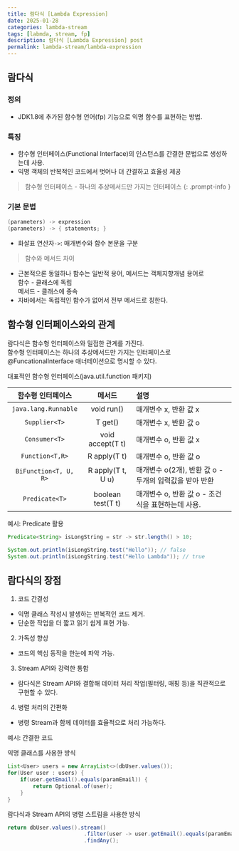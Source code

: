 ```yaml
---
title: 람다식 [Lambda Expression]
date: 2025-01-28
categories: lambda-stream
tags: [labmda, stream, fp]
description: 람다식 [Lambda Expression] post
permalink: lambda-stream/lambda-expression
---
```


## 람다식
### 정의
* JDK1.8에 추가된 함수형 언어(fp) 기능으로 익명 함수를 표현하는 방법.

### 특징
* 함수형 인터페이스(Functional Interface)의 인스턴스를 간결한 문법으로 생성하는데 사용.
* 익명 객체의 반복적인 코드에서 벗어나 더 간결하고 효율성 제공

> 함수형 인터페이스 - 하나의 추상메서드만 가지는 인터페이스
{: .prompt-info }

###  기본 문법
``` java
(parameters) -> expression
(parameters) -> { statements; }
```
* 화살표 연산자`->`: 매개변수와 함수 본문을 구분

> 함수와 메서드 차이
* 근본적으론 동일하나 함수는 일반적 용어, 메서드는 객체지향개념 용어로  
함수 - 클래스에 독립  
메서드 - 클래스에 종속
* 자바에서는 독립적인 함수가 없어서 전부 메서드로 칭한다.

## 함수형 인터페이스와의 관계

람다식은 함수형 인터페이스와 밀접한 관계를 가진다.  
함수형 인터페이스는 하나의 추상메서드만 가지는 인터페이스로  
@FuncationalInterface 애너테이션으로 명시할 수 있다.

대표적인 함수형 인터페이스(java.util.function 패키지)

| 함수형 인터페이스         | 메서드                  | 설명    |
| :---:                 | :---:                 | :---  |
| `java.lang.Runnable`  | void run()            | 매개변수 x, 반환 값 x |
| `Supplier<T>`         | T get()               | 매개변수 x, 반환 값 o |
| `Consumer<T>`         | void accept(T t)      | 매개변수 o, 반환 값 x |
| `Function<T,R>`       | R apply(T t)          | 매개변수 o, 반환 값 o |
| `BiFunction<T, U, R>` | R apply(T t, U u)     | 매개변수 o(2개), 반환 값 o - 두개의 입력값을 받아 반환|
| `Predicate<T>`        | boolean test(T t)     | 매개변수 o, 반환 값 o - 조건식을 표현하는데 사용.|

예시: Predicate 활용
``` java
Predicate<String> isLongString = str -> str.length() > 10;

System.out.println(isLongString.test("Hello")); // false
System.out.println(isLongString.test("Hello Lambda")); // true
```

## 람다식의 장점
1. 코드 간결성
* 익명 클래스 작성시 발생하는 반복적인 코드 제거.
* 단순한 작업을 더 짧고 읽기 쉽게 표현 가능.

2. 가독성 향상
* 코드의 핵심 동작을 한눈에 파악 가능.

3. Stream API와 강력한 통합
* 람다식은 Stream API와 결합해 데이터 처리 작업(필터링, 매핑 등)을 직관적으로 구현할 수 있다.

4. 병렬 처리의 간편화
* 병령 Stream과 함께 데이터를 효율적으로 처리 가능하다.

예시: 간결한 코드  

익명 클래스를 사용한 방식
``` java
List<User> users = new ArrayList<>(dbUser.values());
for(User user : users) {
    if(user.getEmail().equals(paramEmail)) {
        return Optional.of(user);
    }
}
```

람다식과 Stream API의 병렬 스트림을 사용한 방식
``` java
return dbUser.values().stream()
                        .filter(user -> user.getEmail().equals(paramEmail))
                        .findAny();
```
